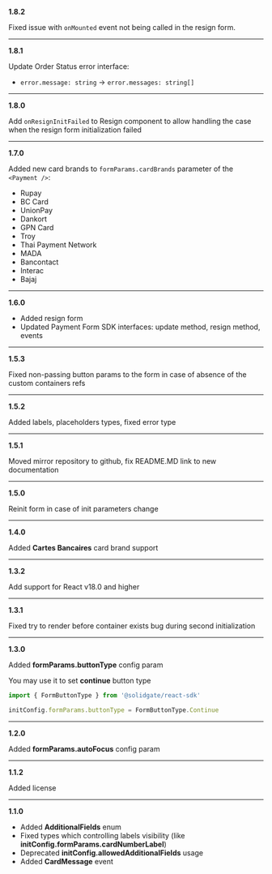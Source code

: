 **1.8.2**

Fixed issue with `onMounted` event not being called in the resign form.

***

**1.8.1**

Update Order Status error interface:
- `error.message: string` -> `error.messages: string[]`

***

**1.8.0**

Add `onResignInitFailed` to Resign component to allow handling the case when the resign form initialization failed

***

**1.7.0**

Added new card brands to `formParams.cardBrands` parameter of the `<Payment />`:

- Rupay
- BC Card
- UnionPay
- Dankort
- GPN Card
- Troy
- Thai Payment Network
- MADA
- Bancontact
- Interac
- Bajaj

***

**1.6.0**

- Added resign form
- Updated Payment Form SDK interfaces: update method, resign method, events

***

**1.5.3**

Fixed non-passing button params to the form in case of absence of the
custom containers refs

***

**1.5.2**

Added labels, placeholders types, fixed error type

***

**1.5.1**

Moved mirror repository to github, fix README.MD link to new documentation

***

**1.5.0**

Reinit form in case of init parameters change

***

**1.4.0**

Added  **Cartes Bancaires** card brand support

***

**1.3.2**

Add support for React v18.0 and higher

***

**1.3.1**

Fixed try to render before container exists bug during second initialization 

***

**1.3.0**

Added **formParams.buttonType** config param

You may use it to set **continue** button type
```typescript
import { FormButtonType } from '@solidgate/react-sdk'

initConfig.formParams.buttonType = FormButtonType.Continue
```

***

**1.2.0**

Added **formParams.autoFocus** config param

***

**1.1.2**

Added license

***

**1.1.0**


- Added **AdditionalFields** enum
- Fixed types which controlling labels visibility (like **initConfig.formParams.cardNumberLabel**)
- Deprecated **initConfig.allowedAdditionalFields** usage
- Added **CardMessage** event
